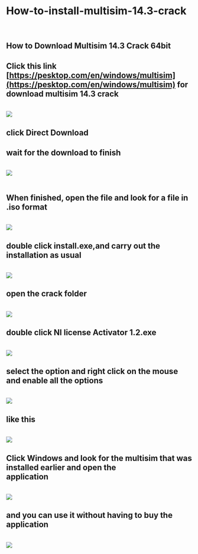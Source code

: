 # **How-to-install-multisim-14.3-crack**
<br>

## **How to Download Multisim 14.3 Crack 64bit**

## **Click this link [https://pesktop.com/en/windows/multisim](https://pesktop.com/en/windows/multisim) for download multisim 14.3 crack**
<br>
<img src="1.png">
<br>

## **click Direct Download**


## **wait for the download to finish**
<br>
<img src="2.png">
<br><br>

## **When finished, open the file and look for a file in .iso format**
<br>
<img src="3.png">
<br>

## **double click install.exe,and carry out the installation as usual**
<br>
<img src="4.png">
<br>

## **open the crack folder**
<br>
<img src="5.png">
<br>

## **double click NI license Activator 1.2.exe**
<br>
<img src="6.png">
<br>

## **select the option and right click on the mouse and enable all the options**
<br>
<img src="7.png">
<br>

## **like this**
<br>
<img src="8.png">
<br>

## **Click Windows and look for the multisim that was installed earlier and open the<br> application**
<br>
<img src="9.png">
<br>

## **and you can use it without having to buy the application**
<br>
<img src="10.png">
<br>
